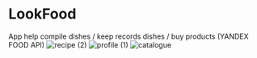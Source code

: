 # LookFood
App help compile dishes /  keep records dishes / buy products (YANDEX FOOD API)
![recipe (2)](https://user-images.githubusercontent.com/89924929/131700904-54866f60-a2bf-4c7a-9582-eb044e98cc4f.png)
![profile (1)](https://user-images.githubusercontent.com/89924929/131700970-c22c0684-0856-4f21-b04a-5476676e209f.png)
![catalogue](https://user-images.githubusercontent.com/89924929/131700976-7883aafd-7b23-49fc-aab6-1ff47c1a52dc.png)
